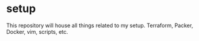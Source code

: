 # setup
This repository will house all things related to my setup.  Terraform, Packer, Docker, vim, scripts, etc.
